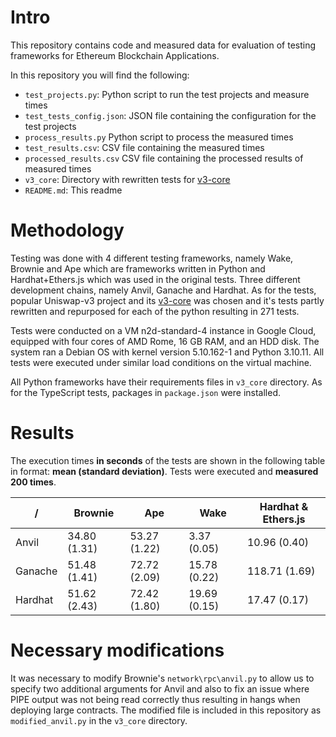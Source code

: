 # Intro

This repository contains code and measured data for evaluation of testing frameworks for Ethereum Blockchain Applications.

In this repository you will find the following:
* `test_projects.py`: Python script to run the test projects and measure times
* `test_tests_config.json`: JSON file containing the configuration for the test projects
* `process_results.py` Python script to process the measured times
* `test_results.csv`: CSV file containing the measured times
* `processed_results.csv` CSV file containing the processed results of measured times
* `v3_core`: Directory with rewritten tests for [v3-core](https://github.com/Uniswap/v3-core)
* `README.md`: This readme

# Methodology

Testing was done with 4 different testing frameworks, namely Wake, Brownie and Ape which are frameworks written in Python and Hardhat+Ethers.js which was used in the original tests.
Three different development chains, namely Anvil, Ganache and Hardhat.
As for the tests, popular Uniswap-v3 project and its [v3-core](https://github.com/Uniswap/v3-core) was chosen and it's tests partly rewritten and repurposed for each of the python resulting in 271 tests.

Tests were conducted on a VM n2d-standard-4 instance in Google Cloud, equipped with four cores of AMD Rome, 16 GB RAM, and an HDD disk. The system ran a Debian OS with kernel version 5.10.162-1 and Python 3.10.11. All tests were executed under similar load conditions on the virtual machine.

All Python frameworks have their requirements files in `v3_core` directory. As for the TypeScript tests, packages in `package.json` were installed.

# Results

The execution times **in seconds** of the tests are shown in the following table in format: **mean (standard deviation)**. Tests were executed and **measured 200 times**.

| /       | Brownie      | Ape          | Wake         | Hardhat & Ethers.js |
|---------|--------------|--------------|--------------|---------------------|
| Anvil   | 34.80 (1.31) | 53.27 (1.22) | 3.37 (0.05)  | 10.96 (0.40)        |
| Ganache | 51.48 (1.41) | 72.72 (2.09) | 15.78 (0.22) | 118.71 (1.69)       |
| Hardhat | 51.62 (2.43) | 72.42 (1.80) | 19.69 (0.15) | 17.47 (0.17)        |


# Necessary modifications

It was necessary to modify Brownie's `network\rpc\anvil.py` to allow us to specify two additional arguments for Anvil and also to fix an issue where PIPE output was not being read correctly thus resulting in hangs when deploying large contracts. The modified file is included in this repository as `modified_anvil.py` in the `v3_core` directory.
